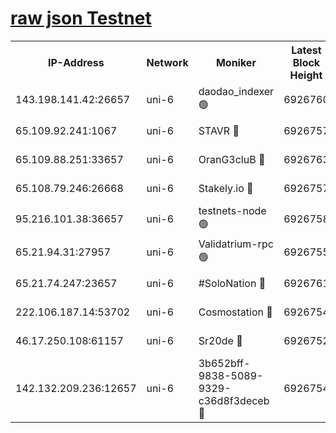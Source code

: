 [raw json Testnet](https://rpc-check.junot.stavr.tech/junot/rpc-junot-result.json)
=


<table><tr><th>IP-Address</th><th>Network</th><th>Moniker</th><th>Latest Block Height</th><th>Earliest Block Height</th><th>Catching Up</th><th>Tx Index</th><th>Voting Power</th><th>Scan Time</th></tr><tr><td>143.198.141.42:26657</td><td>uni-6</td><td>daodao_indexer 🟢</td><td>6926760</td><td>1</td><td>False</td><td>off</td><td>0</td><td>2024-01-10T21:48:02.728099008UTC</td></tr><tr><td>65.109.92.241:1067</td><td>uni-6</td><td>STAVR 🔴</td><td>6926757</td><td>1138541</td><td>False</td><td>on</td><td>6042</td><td>2024-01-10T21:47:52.448327428UTC</td></tr><tr><td>65.109.88.251:33657</td><td>uni-6</td><td>OranG3cluB 🔴</td><td>6926763</td><td>1138541</td><td>False</td><td>on</td><td>11</td><td>2024-01-10T21:48:07.140102044UTC</td></tr><tr><td>65.108.79.246:26668</td><td>uni-6</td><td>Stakely.io 🔴</td><td>6926757</td><td>1570872</td><td>False</td><td>on</td><td>1358933</td><td>2024-01-10T21:47:52.776209645UTC</td></tr><tr><td>95.216.101.38:36657</td><td>uni-6</td><td>testnets-node 🟢</td><td>6926758</td><td>1615130</td><td>False</td><td>on</td><td>0</td><td>2024-01-10T21:47:55.192251702UTC</td></tr><tr><td>65.21.94.31:27957</td><td>uni-6</td><td>Validatrium-rpc 🟢</td><td>6926755</td><td>2943363</td><td>False</td><td>on</td><td>0</td><td>2024-01-10T21:47:48.006310153UTC</td></tr><tr><td>65.21.74.247:23657</td><td>uni-6</td><td>#SoloNation 🔴</td><td>6926761</td><td>5208001</td><td>False</td><td>on</td><td>112</td><td>2024-01-10T21:48:01.835240651UTC</td></tr><tr><td>222.106.187.14:53702</td><td>uni-6</td><td>Cosmostation 🔴</td><td>6926754</td><td>5344501</td><td>False</td><td>on</td><td>110003</td><td>2024-01-10T21:47:45.579912438UTC</td></tr><tr><td>46.17.250.108:61157</td><td>uni-6</td><td>Sr20de 🔴</td><td>6926752</td><td>6419777</td><td>False</td><td>on</td><td>37</td><td>2024-01-10T21:47:39.602201731UTC</td></tr><tr><td>142.132.209.236:12657</td><td>uni-6</td><td>3b652bff-9838-5089-9329-c36d8f3deceb 🔴</td><td>6926754</td><td>6911280</td><td>False</td><td>on</td><td>157563</td><td>2024-01-10T21:47:44.109609187UTC</td></tr></table>